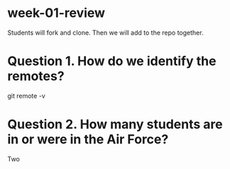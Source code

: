 # week-01-review
Students will fork and clone. Then we will add to the repo together.

# Question 1. How do we identify the remotes?
git remote -v

# Question 2. How many students are in or were in the Air Force?
Two
